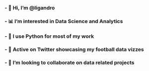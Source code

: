 ### - 👋 Hi, I’m @ligandro
### - 📊 I’m interested in Data Science and Analytics
### - 🐍 I use Python for most of my work
### - 🌱 Active on Twitter showcasing my football data vizzes
### - 💼 I’m looking to collaborate on data related projects
